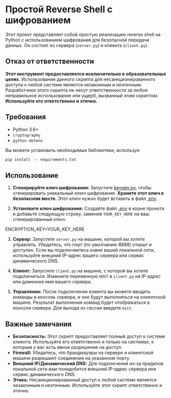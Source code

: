 # Простой Reverse Shell с шифрованием

Этот проект представляет собой простую реализацию reverse shell на Python с использованием шифрования для безопасной передачи данных. Он состоит из сервера (`server.py`) и клиента (`client.py`).

## Отказ от ответственности

**Этот инструмент предоставляется исключительно в образовательных целях.** Использование данного скрипта для несанкционированного доступа к любой системе является незаконным и неэтичным. Разработчики этого скрипта не несут ответственности за любое неправильное использование или ущерб, вызванный этим скриптом. **Используйте его ответственно и этично.**

## Требования

* Python 3.6+
* `cryptography`
* `python-dotenv`

Вы можете установить необходимые библиотеки, используя:

```bash
pip install -r requirements.txt
```

## Использование

1. **Сгенерируйте ключ шифрования:** Запустите [keygen.py](VALID_FILE), чтобы сгенерировать уникальный ключ шифрования. **Храните этот ключ в безопасном месте.**  Этот ключ нужно будет вставить в файл [.env](VALID_FILE).

2. **Установите ключ шифрования:** Создайте файл [.env](VALID_FILE) в корне проекта и добавьте следующую строку, заменив `YOUR_KEY_HERE` на ваш сгенерированный ключ:

ENCRYPTION_KEY=YOUR_KEY_HERE

3. **Сервер:** Запустите `server.py` на машине, которой вы хотите управлять. Убедитесь, что порт (по умолчанию 8888) открыт и доступен. Если вы подключаетесь извне вашей локальной сети, используйте внешний IP-адрес вашего сервера или сервис динамического DNS.

4. **Клиент:** Запустите `client.py` на машине, с которой вы хотите подключиться. Измените переменную `HOST` в `client.py` на IP-адрес или доменное имя вашего сервера.

5. **Управление:** После подключения клиента вы можете вводить команды в консоль сервера, и они будут выполняться на клиентской машине. Результат выполнения команд будет отображаться в консоли сервера.  Для выхода из сессии введите `exit`.

## Важные замечания

* **Безопасность:** Этот скрипт предоставляет полный доступ к системе клиента. Используйте его ответственно и только на системах, к которым у вас есть явное разрешение на доступ.
* **Firewall:** Убедитесь, что брандмауэры на сервере и клиентской машине разрешают соединения на указанном порту.
* **Внешний IP/Динамический DNS:** Для подключений из-за пределов локальной сети вам понадобится внешний IP-адрес сервера или сервис динамического DNS.
* **Этика:** Несанкционированный доступ к любой системе является незаконным и неэтичным. Используйте этот скрипт ответственно и этично.
